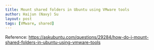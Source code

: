 ```yaml
---
title: Mount shared folders in Ubuntu using VMware tools
author: Haijun (Navy) Su
layout: post
tags: [VMware, shared]
---
```




Reference:
<https://askubuntu.com/questions/29284/how-do-i-mount-shared-folders-in-ubuntu-using-vmware-tools>
